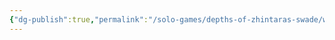 ```yaml
---
{"dg-publish":true,"permalink":"/solo-games/depths-of-zhintaras-swade/world/megadungeon/f1-hellish-burrow/f1-pum-sheet-excalidraw/","tags":["excalidraw"]}
---
```

<style> .container {font-family: sans-serif; text-align: center;} .button-wrapper button {z-index: 1;height: 40px; width: 100px; margin: 10px;padding: 5px;} .excalidraw .App-menu_top .buttonList { display: flex;} .excalidraw-wrapper { height: 800px; margin: 50px; position: relative;} :root[dir="ltr"] .excalidraw .layer-ui__wrapper .zen-mode-transition.App-menu_bottom--transition-left {transform: none;} </style><script src="https://cdn.jsdelivr.net/npm/react@17/umd/react.production.min.js"></script><script src="https://cdn.jsdelivr.net/npm/react-dom@17/umd/react-dom.production.min.js"></script><script type="text/javascript" src="https://cdn.jsdelivr.net/npm/@excalidraw/excalidraw@0/dist/excalidraw.production.min.js"></script><div id="F1_PUM_sheetexcalidraw.md"></div><script>(function(){const InitialData={"type":"excalidraw","version":2,"source":"https://github.com/zsviczian/obsidian-excalidraw-plugin/releases/tag/2.0.23","elements":[{"type":"image","version":364,"versionNonce":971575998,"isDeleted":false,"id":"bjvLYN9D","fillStyle":"solid","strokeWidth":2,"strokeStyle":"solid","roughness":1,"opacity":100,"angle":0,"x":-412.6767283349559,"y":-481.4375,"strokeColor":"transparent","backgroundColor":"transparent","width":1581.616358325219,"height":1128,"seed":1453441003,"groupIds":[],"frameId":null,"roundness":null,"boundElements":[],"updated":1709529057824,"link":"[[Wererats]]","locked":true,"status":"pending","fileId":"77aa987cd796f19d028cb561f8e62e2055982b1e","scale":[1,1]},{"type":"text","version":130,"versionNonce":49610786,"isDeleted":false,"id":"kzFIw67X","fillStyle":"solid","strokeWidth":2,"strokeStyle":"solid","roughness":1,"opacity":100,"angle":0,"x":-311.3126481361795,"y":-82.07475490196157,"strokeColor":"#1e1e1e","backgroundColor":"transparent","width":116.89988708496094,"height":25,"seed":2011857579,"groupIds":[],"frameId":null,"roundness":null,"boundElements":[],"updated":1709529057824,"link":null,"locked":false,"fontSize":20,"fontFamily":1,"text":"Adventurers","rawText":"Adventurers","textAlign":"left","verticalAlign":"top","containerId":null,"originalText":"Adventurers","lineHeight":1.25,"baseline":18},{"type":"text","version":29,"versionNonce":317983486,"isDeleted":false,"id":"JmXfXD0n","fillStyle":"solid","strokeWidth":2,"strokeStyle":"solid","roughness":1,"opacity":100,"angle":0,"x":523.3540185304873,"y":-80.74142156862831,"strokeColor":"#1e1e1e","backgroundColor":"transparent","width":220.1597900390625,"height":25,"seed":234992965,"groupIds":[],"frameId":null,"roundness":null,"boundElements":[],"updated":1709529057824,"link":null,"locked":false,"fontSize":20,"fontFamily":1,"text":"Hellish Burrow feature","rawText":"Hellish Burrow feature","textAlign":"left","verticalAlign":"top","containerId":null,"originalText":"Hellish Burrow feature","lineHeight":1.25,"baseline":18},{"type":"text","version":13,"versionNonce":1315220450,"isDeleted":false,"id":"QZ0xoa45","fillStyle":"solid","strokeWidth":2,"strokeStyle":"solid","roughness":1,"opacity":100,"angle":0,"x":-303.3126481361803,"y":111.25857843137214,"strokeColor":"#1e1e1e","backgroundColor":"transparent","width":90.71990966796875,"height":25,"seed":1475261227,"groupIds":[],"frameId":null,"roundness":null,"boundElements":[],"updated":1709529057824,"link":null,"locked":false,"fontSize":20,"fontFamily":1,"text":"Treasure","rawText":"Treasure","textAlign":"left","verticalAlign":"top","containerId":null,"originalText":"Treasure","lineHeight":1.25,"baseline":18},{"type":"text","version":21,"versionNonce":947256126,"isDeleted":false,"id":"6b7ndwfT","fillStyle":"solid","strokeWidth":2,"strokeStyle":"solid","roughness":1,"opacity":100,"angle":0,"x":-305.97931480284694,"y":136.59191176470563,"strokeColor":"#1e1e1e","backgroundColor":"transparent","width":161.25982666015625,"height":25,"seed":44327947,"groupIds":[],"frameId":null,"roundness":null,"boundElements":[],"updated":1709529057824,"link":null,"locked":false,"fontSize":20,"fontFamily":1,"text":"Something useful","rawText":"Something useful","textAlign":"left","verticalAlign":"top","containerId":null,"originalText":"Something useful","lineHeight":1.25,"baseline":18},{"type":"text","version":77,"versionNonce":778624930,"isDeleted":false,"id":"JHPvAyQK","fillStyle":"solid","strokeWidth":2,"strokeStyle":"solid","roughness":1,"opacity":100,"angle":0,"x":-316.6459814695136,"y":308.79703996983403,"strokeColor":"#1e1e1e","backgroundColor":"transparent","width":231.579833984375,"height":25,"seed":231389291,"groupIds":[],"frameId":null,"roundness":null,"boundElements":[],"updated":1709529057824,"link":null,"locked":false,"fontSize":20,"fontFamily":1,"text":"What is happening in F1?","rawText":"What is happening in F1?","textAlign":"left","verticalAlign":"top","containerId":null,"originalText":"What is happening in F1?","lineHeight":1.25,"baseline":18},{"type":"text","version":98,"versionNonce":1892672382,"isDeleted":false,"id":"xIHERWcO","fillStyle":"solid","strokeWidth":2,"strokeStyle":"solid","roughness":1,"opacity":100,"angle":0,"x":-325.97931480284706,"y":331.25857843137237,"strokeColor":"#1e1e1e","backgroundColor":"transparent","width":256.98443603515625,"height":21.93627173616919,"seed":1927192587,"groupIds":[],"frameId":null,"roundness":null,"boundElements":[],"updated":1709529057824,"link":null,"locked":false,"fontSize":17.54901738893535,"fontFamily":1,"text":"Who is the big creature in F1?","rawText":"Who is the big creature in F1?","textAlign":"left","verticalAlign":"top","containerId":null,"originalText":"Who is the big creature in F1?","lineHeight":1.25,"baseline":15},{"type":"text","version":43,"versionNonce":791714658,"isDeleted":false,"id":"zFjJkcON","fillStyle":"solid","strokeWidth":2,"strokeStyle":"solid","roughness":1,"opacity":100,"angle":0,"x":-329.97931480284683,"y":360.59191176470426,"strokeColor":"#1e1e1e","backgroundColor":"transparent","width":259.7597961425781,"height":25,"seed":1870593893,"groupIds":[],"frameId":null,"roundness":null,"boundElements":[],"updated":1709529057824,"link":null,"locked":false,"fontSize":20,"fontFamily":1,"text":"Who is or were Zhintaras?","rawText":"Who is or were Zhintaras?","textAlign":"left","verticalAlign":"top","containerId":null,"originalText":"Who is or were Zhintaras?","lineHeight":1.25,"baseline":18},{"type":"text","version":30,"versionNonce":239256510,"isDeleted":false,"id":"2V8DhP0i","fillStyle":"solid","strokeWidth":2,"strokeStyle":"solid","roughness":1,"opacity":100,"angle":0,"x":-305.97931480284694,"y":-56.74142156862922,"strokeColor":"#1e1e1e","backgroundColor":"transparent","width":44.01995849609375,"height":25,"seed":1768516747,"groupIds":[],"frameId":null,"roundness":null,"boundElements":[],"updated":1709529057824,"link":null,"locked":false,"fontSize":20,"fontFamily":1,"text":"Orcs","rawText":"Orcs","textAlign":"left","verticalAlign":"top","containerId":null,"originalText":"Orcs","lineHeight":1.25,"baseline":18},{"type":"text","version":67,"versionNonce":2131418914,"isDeleted":false,"id":"bdNzjHSB","fillStyle":"solid","strokeWidth":2,"strokeStyle":"solid","roughness":1,"opacity":100,"angle":0,"x":-311.3126481361803,"y":-31.408088235295963,"strokeColor":"#1e1e1e","backgroundColor":"transparent","width":89.49992370605469,"height":25,"seed":1999063973,"groupIds":[],"frameId":null,"roundness":null,"boundElements":[],"updated":1709529057824,"link":null,"locked":false,"fontSize":20,"fontFamily":1,"text":"Wererats","rawText":"Wererats","textAlign":"left","verticalAlign":"top","containerId":null,"originalText":"Wererats","lineHeight":1.25,"baseline":18},{"type":"text","version":26,"versionNonce":1928305662,"isDeleted":false,"id":"DLJfjlq8","fillStyle":"solid","strokeWidth":2,"strokeStyle":"solid","roughness":1,"opacity":100,"angle":0,"x":-303.3126481361803,"y":-4.741421568629221,"strokeColor":"#1e1e1e","backgroundColor":"transparent","width":208.07981872558594,"height":25,"seed":1476245451,"groupIds":[],"frameId":null,"roundness":null,"boundElements":[],"updated":1709529057824,"link":null,"locked":false,"fontSize":20,"fontFamily":1,"text":"Environmental problem","rawText":"Environmental problem","textAlign":"left","verticalAlign":"top","containerId":null,"originalText":"Environmental problem","lineHeight":1.25,"baseline":18},{"type":"text","version":79,"versionNonce":711371490,"isDeleted":false,"id":"2ebqxeLF","fillStyle":"solid","strokeWidth":2,"strokeStyle":"solid","roughness":1,"opacity":100,"angle":0,"x":-320.6459814695137,"y":-263.40808823529596,"strokeColor":"#1e1e1e","backgroundColor":"transparent","width":210.39981079101562,"height":25,"seed":1925531979,"groupIds":[],"frameId":null,"roundness":null,"boundElements":[],"updated":1709529057824,"link":null,"locked":false,"fontSize":20,"fontFamily":1,"text":"Hellish influences in F1","rawText":"Hellish influences in F1","textAlign":"left","verticalAlign":"top","containerId":null,"originalText":"Hellish influences in F1","lineHeight":1.25,"baseline":18},{"type":"text","version":29,"versionNonce":349662270,"isDeleted":false,"id":"obhk4pl9","fillStyle":"solid","strokeWidth":2,"strokeStyle":"solid","roughness":1,"opacity":100,"angle":0,"x":-312.6459814695136,"y":16.591911764704264,"strokeColor":"#1e1e1e","backgroundColor":"transparent","width":182.39984130859375,"height":25,"seed":1703727371,"groupIds":[],"frameId":null,"roundness":null,"boundElements":[],"updated":1709529057824,"link":null,"locked":false,"fontSize":20,"fontFamily":1,"text":"Arcane Protectors","rawText":"Arcane Protectors","textAlign":"left","verticalAlign":"top","containerId":null,"originalText":"Arcane Protectors","lineHeight":1.25,"baseline":18},{"type":"text","version":26,"versionNonce":1473445538,"isDeleted":false,"id":"SmCOTMkT","fillStyle":"solid","strokeWidth":2,"strokeStyle":"solid","roughness":1,"opacity":100,"angle":0,"x":-190.67624148003847,"y":-398.5161199095028,"strokeColor":"#1e1e1e","backgroundColor":"transparent","width":160.85986328125,"height":25,"seed":719965388,"groupIds":[],"frameId":null,"roundness":null,"boundElements":[],"updated":1709529057824,"link":null,"locked":false,"fontSize":20,"fontFamily":1,"text":"F1 Hellish Burrow","rawText":"F1 Hellish Burrow","textAlign":"left","verticalAlign":"top","containerId":null,"originalText":"F1 Hellish Burrow","lineHeight":1.25,"baseline":18},{"type":"text","version":38,"versionNonce":31143038,"isDeleted":false,"id":"bBC6YiQN","fillStyle":"solid","strokeWidth":2,"strokeStyle":"solid","roughness":1,"opacity":100,"angle":0,"x":-301.3293334860713,"y":-233.20503393665183,"strokeColor":"#1e1e1e","backgroundColor":"transparent","width":110.41990661621094,"height":25,"seed":307611980,"groupIds":[],"frameId":null,"roundness":null,"boundElements":[],"updated":1709529057824,"link":null,"locked":false,"fontSize":20,"fontFamily":1,"text":"Blood Rust","rawText":"Blood Rust","textAlign":"left","verticalAlign":"top","containerId":null,"originalText":"Blood Rust","lineHeight":1.25,"baseline":18},{"type":"image","version":155,"versionNonce":67033698,"isDeleted":false,"id":"yvFMaDy2d5Ctnu8onUc2G","fillStyle":"solid","strokeWidth":2,"strokeStyle":"solid","roughness":1,"opacity":100,"angle":0,"x":145.09100576546956,"y":-1883.5046558240074,"strokeColor":"transparent","backgroundColor":"transparent","width":930.7039337474117,"height":1382.9032878292633,"seed":1827602273,"groupIds":[],"frameId":null,"roundness":null,"boundElements":[],"updated":1709529057824,"link":null,"locked":true,"status":"pending","fileId":"0c92dcbb5c3fb47ee9f202fc9c0dd4661f01dd5d","scale":[1,1]},{"type":"text","version":35,"versionNonce":1673262270,"isDeleted":false,"id":"rLWz4KlH","fillStyle":"solid","strokeWidth":2,"strokeStyle":"solid","roughness":1,"opacity":100,"angle":0,"x":49.66972833961512,"y":-85.41854930026386,"strokeColor":"#1e1e1e","backgroundColor":"transparent","width":215.5797882080078,"height":25,"seed":610647270,"groupIds":[],"frameId":null,"roundness":null,"boundElements":[],"updated":1709529057824,"link":null,"locked":false,"fontSize":20,"fontFamily":1,"text":"The three Protectors","rawText":"The three Protectors","textAlign":"left","verticalAlign":"top","containerId":null,"originalText":"The three Protectors","lineHeight":1.25,"baseline":18},{"type":"text","version":29,"versionNonce":1035550242,"isDeleted":false,"id":"UfG9x4IV","fillStyle":"solid","strokeWidth":2,"strokeStyle":"solid","roughness":1,"opacity":100,"angle":0,"x":49.131450827653566,"y":-55.44330013422575,"strokeColor":"#1e1e1e","backgroundColor":"transparent","width":144.47988891601562,"height":25,"seed":489969850,"groupIds":[],"frameId":null,"roundness":null,"boundElements":[],"updated":1709529057824,"link":null,"locked":false,"fontSize":20,"fontFamily":1,"text":"Renegade Orcs","rawText":"Renegade Orcs","textAlign":"left","verticalAlign":"top","containerId":null,"originalText":"Renegade Orcs","lineHeight":1.25,"baseline":18},{"type":"text","version":41,"versionNonce":68857086,"isDeleted":false,"id":"5nys3geN","fillStyle":"solid","strokeWidth":2,"strokeStyle":"solid","roughness":1,"opacity":100,"angle":0,"x":-305.8685491723463,"y":158.30669986577402,"strokeColor":"#1e1e1e","backgroundColor":"transparent","width":143.85989379882812,"height":25,"seed":1879716602,"groupIds":[],"frameId":null,"roundness":null,"boundElements":[],"updated":1709529057824,"link":null,"locked":false,"fontSize":20,"fontFamily":1,"text":"Passage to E1","rawText":"Passage to E1","textAlign":"left","verticalAlign":"top","containerId":null,"originalText":"Passage to E1","lineHeight":1.25,"baseline":18},{"type":"text","version":143,"versionNonce":1643194850,"isDeleted":false,"id":"3mgHwHkm","fillStyle":"hachure","strokeWidth":1,"strokeStyle":"solid","roughness":1,"opacity":100,"angle":0,"x":518.6088059369742,"y":-263.33218902311455,"strokeColor":"#1e1e1e","backgroundColor":"transparent","width":248.35980224609375,"height":25,"seed":93745,"groupIds":[],"frameId":null,"roundness":null,"boundElements":[],"updated":1709529057824,"link":"Veth, leader of the [[Wererats]]","locked":false,"fontSize":20,"fontFamily":1,"text":"Veth, leader of Wererats","rawText":"Veth, leader of Wererats","textAlign":"left","verticalAlign":"top","containerId":null,"originalText":"Veth, leader of Wererats","lineHeight":1.25,"baseline":18}],"appState":{"theme":"light","viewBackgroundColor":"#ffffff","currentItemStrokeColor":"#1e1e1e","currentItemBackgroundColor":"transparent","currentItemFillStyle":"solid","currentItemStrokeWidth":2,"currentItemStrokeStyle":"solid","currentItemRoughness":1,"currentItemOpacity":100,"currentItemFontFamily":1,"currentItemFontSize":20,"currentItemTextAlign":"left","currentItemStartArrowhead":null,"currentItemEndArrowhead":"arrow","scrollX":590.7574380612353,"scrollY":2077.4988556897815,"zoom":{"value":0.45},"currentItemRoundness":"round","gridSize":null,"gridColor":{"Bold":"#C9C9C9FF","Regular":"#EDEDEDFF"},"currentStrokeOptions":null,"previousGridSize":null,"frameRendering":{"enabled":true,"clip":true,"name":true,"outline":true}},"files":{}};InitialData.scrollToContent=true;App=()=>{const e=React.useRef(null),t=React.useRef(null),[n,i]=React.useState({width:void 0,height:void 0});return React.useEffect(()=>{i({width:t.current.getBoundingClientRect().width,height:t.current.getBoundingClientRect().height});const e=()=>{i({width:t.current.getBoundingClientRect().width,height:t.current.getBoundingClientRect().height})};return window.addEventListener("resize",e),()=>window.removeEventListener("resize",e)},[t]),React.createElement(React.Fragment,null,React.createElement("div",{className:"excalidraw-wrapper",ref:t},React.createElement(ExcalidrawLib.Excalidraw,{ref:e,width:n.width,height:n.height,initialData:InitialData,viewModeEnabled:!0,zenModeEnabled:!0,gridModeEnabled:!1})))},excalidrawWrapper=document.getElementById("F1_PUM_sheetexcalidraw.md");ReactDOM.render(React.createElement(App),excalidrawWrapper);})();</script>